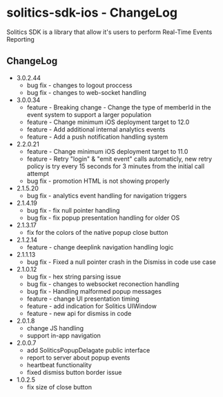 # solitics-sdk-ios - ChangeLog
 
Solitics SDK is a library that allow it's users to perform Real-Time Events Reporting

## ChangeLog
- 3.0.2.44
    - bug fix - changes to logout proccess
    - bug fix - changes to web-socket handling
- 3.0.0.34
    - feature - Breaking change - Change the type of memberId in the event system to support a larger population
    - feature - Change minimum iOS deployment target to 12.0
    - feature - Add additional internal analytics events 
    - feature - Add a push notification handling system
- 2.2.0.21
    - feature - Change minimum iOS deployment target to 11.0
    - feature - Retry "login" & "emit event" calls automaticly, new retry policy is try every 15 seconds for 3 minutes from the initial call attempt
    - bug fix - promotion HTML is not showing properly
- 2.1.5.20
    - bug fix - analytics event handling for navigation triggers
- 2.1.4.19
    - bug fix - fix null pointer handling 
    - bug fix - fix popup presentation handling for older OS
- 2.1.3.17
    - fix for the colors of the native popup close button
- 2.1.2.14
    - feature - change deeplink navigation handling logic
- 2.1.1.13
    - bug fix - Fixed a null pointer crash in the Dismiss in code use case
- 2.1.0.12
    - bug fix - hex string parsing issue
    - bug fix - changes to websocket reconection handling
    - bug fix - Handling malformed popup messages
    - feature - change UI presentation timing
    - feature - add indication for Solitics UIWindow
    - feature - new api for dismiss in code
- 2.0.1.8
    - change JS handling
    - support in-app navigation
- 2.0.0.7
    - add SoliticsPopupDelagate public interface
    - report to server about popup events
    - heartbeat functionality
    - fixed dismiss button border issue
- 1.0.2.5
    - fix size of close button
